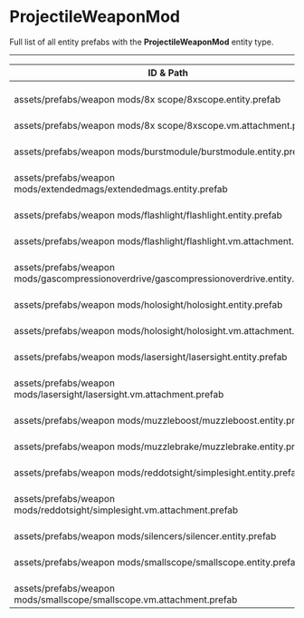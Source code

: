 # ProjectileWeaponMod
Full list of all <Badge type="warning" text="18"/> entity prefabs with the **ProjectileWeaponMod** entity type.

---
| ID & Path |
| --- |
| <Badge type="tip" text="4005260636"/> <br> assets/prefabs/weapon mods/8x scope/8xscope.entity.prefab |
| <Badge type="tip" text="545873399"/> <br> assets/prefabs/weapon mods/8x scope/8xscope.vm.attachment.prefab |
| <Badge type="tip" text="1243102785"/> <br> assets/prefabs/weapon mods/burstmodule/burstmodule.entity.prefab |
| <Badge type="tip" text="330399465"/> <br> assets/prefabs/weapon mods/extendedmags/extendedmags.entity.prefab |
| <Badge type="tip" text="3357772531"/> <br> assets/prefabs/weapon mods/flashlight/flashlight.entity.prefab |
| <Badge type="tip" text="1529000711"/> <br> assets/prefabs/weapon mods/flashlight/flashlight.vm.attachment.prefab |
| <Badge type="tip" text="869056374"/> <br> assets/prefabs/weapon mods/gascompressionoverdrive/gascompressionoverdrive.entity.prefab |
| <Badge type="tip" text="1518608834"/> <br> assets/prefabs/weapon mods/holosight/holosight.entity.prefab |
| <Badge type="tip" text="1968563077"/> <br> assets/prefabs/weapon mods/holosight/holosight.vm.attachment.prefab |
| <Badge type="tip" text="768584306"/> <br> assets/prefabs/weapon mods/lasersight/lasersight.entity.prefab |
| <Badge type="tip" text="3175048729"/> <br> assets/prefabs/weapon mods/lasersight/lasersight.vm.attachment.prefab |
| <Badge type="tip" text="4161515557"/> <br> assets/prefabs/weapon mods/muzzleboost/muzzleboost.entity.prefab |
| <Badge type="tip" text="3158761202"/> <br> assets/prefabs/weapon mods/muzzlebrake/muzzlebrake.entity.prefab |
| <Badge type="tip" text="320811722"/> <br> assets/prefabs/weapon mods/reddotsight/simplesight.entity.prefab |
| <Badge type="tip" text="1623429255"/> <br> assets/prefabs/weapon mods/reddotsight/simplesight.vm.attachment.prefab |
| <Badge type="tip" text="2395313048"/> <br> assets/prefabs/weapon mods/silencers/silencer.entity.prefab |
| <Badge type="tip" text="2957289628"/> <br> assets/prefabs/weapon mods/smallscope/smallscope.entity.prefab |
| <Badge type="tip" text="3672170763"/> <br> assets/prefabs/weapon mods/smallscope/smallscope.vm.attachment.prefab |
